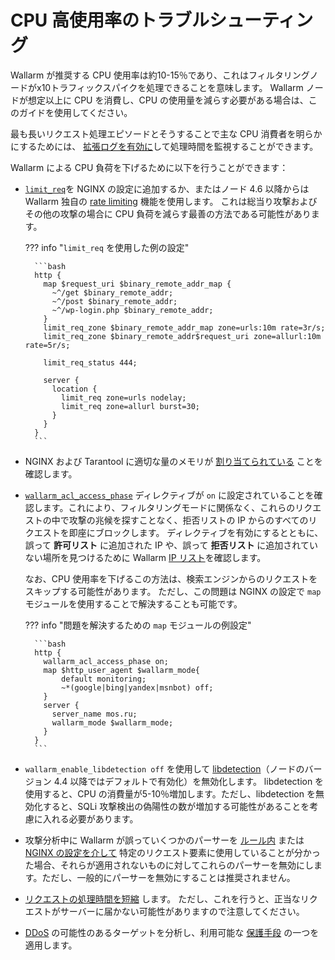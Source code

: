 # CPU 高使用率のトラブルシューティング

Wallarm が推奨する CPU 使用率は約10-15％であり、これはフィルタリングノードがx10トラフィックスパイクを処理できることを意味します。 Wallarm ノードが想定以上に CPU を消費し、CPU の使用量を減らす必要がある場合は、このガイドを使用してください。

最も長いリクエスト処理エピソードとそうすることで主な CPU 消費者を明らかにするためには、 [拡張ログを有効に](../admin-en/configure-logging.md#configuring-extended-logging-for-the-nginx‑based-filter-node)して処理時間を監視することができます。

Wallarm による CPU 負荷を下げるために以下を行うことができます：

* [`limit_req`](http://nginx.org/en/docs/http/ngx_http_limit_req_module.html)を NGINX の設定に追加するか、またはノード 4.6 以降からは Wallarm 独自の [rate limiting](../user-guides/rules/rate-limiting.md) 機能を使用します。 これは総当り攻撃およびその他の攻撃の場合に CPU 負荷を減らす最善の方法である可能性があります。

    ??? info "`limit_req` を使用した例の設定"

        ```bash
        http {
          map $request_uri $binary_remote_addr_map {
            ~^/get $binary_remote_addr;
            ~^/post $binary_remote_addr;
            ~^/wp-login.php $binary_remote_addr;
          }
          limit_req_zone $binary_remote_addr_map zone=urls:10m rate=3r/s;
          limit_req_zone $binary_remote_addr$request_uri zone=allurl:10m rate=5r/s;

          limit_req_status 444;

          server {
            location {
              limit_req zone=urls nodelay;
              limit_req zone=allurl burst=30;
            }
          }
        }        
        ```

* NGINX および Tarantool に適切な量のメモリが [割り当てられている](../admin-en/configuration-guides/allocate-resources-for-node.md) ことを確認します。
* [`wallarm_acl_access_phase`](../admin-en/configure-parameters-en.md#wallarm_acl_access_phase) ディレクティブが `on` に設定されていることを確認します。これにより、フィルタリングモードに関係なく、これらのリクエストの中で攻撃の兆候を探すことなく、拒否リストの IP からのすべてのリクエストを即座にブロックします。 ディレクティブを有効にするとともに、誤って **許可リスト** に追加された IP や、誤って **拒否リスト** に追加されていない場所を見つけるために Wallarm [IP リスト](../user-guides/ip-lists/overview.md)を確認します。

    なお、CPU 使用率を下げるこの方法は、検索エンジンからのリクエストをスキップする可能性があります。 ただし、この問題は NGINX の設定で `map` モジュールを使用することで解決することも可能です。

    ??? info "問題を解決するための `map` モジュールの例設定"

        ```bash
        http {
          wallarm_acl_access_phase on;
          map $http_user_agent $wallarm_mode{
        	  default monitoring;
        	  ~*(google|bing|yandex|msnbot) off;
          }
          server {
            server_name mos.ru;
            wallarm_mode $wallarm_mode;
          }
        }
        ```

* `wallarm_enable_libdetection off` を使用して [libdetection](../about-wallarm/protecting-against-attacks.md#libdetection-overview)（ノードのバージョン 4.4 以降ではデフォルトで有効化）を無効化します。 libdetection を使用すると、CPU の消費量が5-10％増加します。ただし、libdetection を無効化すると、SQLi 攻撃検出の偽陽性の数が増加する可能性があることを考慮に入れる必要があります。
* 攻撃分析中に Wallarm が誤っていくつかのパーサーを [ルール内](../user-guides/rules/disable-request-parsers.md) または [NGINX の設定を介して](../admin-en/configure-parameters-en.md#wallarm_parser_disable) 特定のリクエスト要素に使用していることが分かった場合、それらが適用されないものに対してこれらのパーサーを無効にします。ただし、一般的にパーサーを無効にすることは推奨されません。
* [リクエストの処理時間を短縮](../user-guides/rules/configure-overlimit-res-detection.md) します。 ただし、これを行うと、正当なリクエストがサーバーに届かない可能性がありますので注意してください。
* [DDoS](../admin-en/configuration-guides/protecting-against-ddos.md) の可能性のあるターゲットを分析し、利用可能な [保護手段](../admin-en/configuration-guides/protecting-against-ddos.md#l7-ddos-protection-with-wallarm) の一つを適用します。